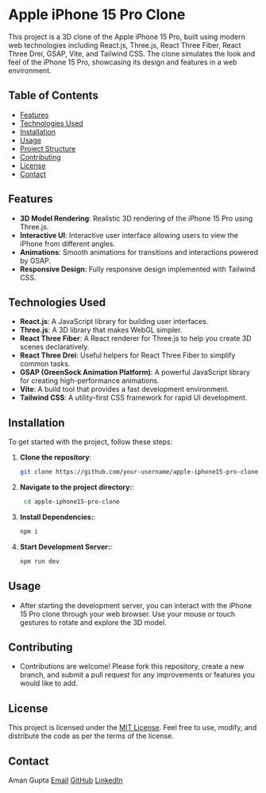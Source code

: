 # Apple iPhone 15 Pro Clone

This project is a 3D clone of the Apple iPhone 15 Pro, built using modern web technologies including React.js, Three.js, React Three Fiber, React Three Drei, GSAP, Vite, and Tailwind CSS. The clone simulates the look and feel of the iPhone 15 Pro, showcasing its design and features in a web environment.

## Table of Contents

- [Features](#features)
- [Technologies Used](#technologies-used)
- [Installation](#installation)
- [Usage](#usage)
- [Project Structure](#project-structure)
- [Contributing](#contributing)
- [License](#license)
- [Contact](#contact)

## Features

- **3D Model Rendering**: Realistic 3D rendering of the iPhone 15 Pro using Three.js.
- **Interactive UI**: Interactive user interface allowing users to view the iPhone from different angles.
- **Animations**: Smooth animations for transitions and interactions powered by GSAP.
- **Responsive Design**: Fully responsive design implemented with Tailwind CSS.

## Technologies Used

- **React.js**: A JavaScript library for building user interfaces.
- **Three.js**: A 3D library that makes WebGL simpler.
- **React Three Fiber**: A React renderer for Three.js to help you create 3D scenes declaratively.
- **React Three Drei**: Useful helpers for React Three Fiber to simplify common tasks.
- **GSAP (GreenSock Animation Platform)**: A powerful JavaScript library for creating high-performance animations.
- **Vite**: A build tool that provides a fast development environment.
- **Tailwind CSS**: A utility-first CSS framework for rapid UI development.

## Installation

To get started with the project, follow these steps:

1. **Clone the repository**:

   ```bash
   git clone https://github.com/your-username/apple-iphone15-pro-clone.git


2. **Navigate to the project directory:**:

   ```bash
    cd apple-iphone15-pro-clone

3. **Install Dependencies:**:
    ```bash
    npm i

3. **Start Development Server:**:
    ```bash
    npm run dev

## Usage
 - After starting the development server, you can interact with the iPhone 15 Pro clone through your web browser. Use your mouse or touch gestures to rotate and explore the 3D model.
## Contributing
- Contributions are welcome! Please fork this repository, create a new branch, and submit a pull request for any improvements or features you would like to add.

## License

This project is licensed under the [MIT License](https://opensource.org/licenses/MIT). Feel free to use, modify, and distribute the code as per the terms of the license.

## Contact
Aman Gupta
[Email](amanrgupta.456@gmail.com)
[GitHub](https://github.com/aman090304)
[LinkedIn](https://www.linkedin.com/in/aman-gupta0903/)



